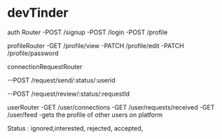 # devTinder

auth Router
-POST /signup
-POST /login
-POST /profile

profileRouter
-GET   /profile/view
-PATCH /profile/edit
-PATCH /profile/password

connectionRequestRouter
<!-- -POST /request/send/interested/:userid
-POST /request/send/ignored/:userid -->
--POST /request/send/:status/:userid

--POST /request/review/:status/:requestId
<!-- -POST /request/review/accepted/:requestId
-POST /request/review/rejected/:requestId -->

userRouter
-GET /user/connections
-GET /user/requests/received
-GET /user/feed -gets the profile of other users on platform 

Status : ignored,interested, rejected, accepted, 

